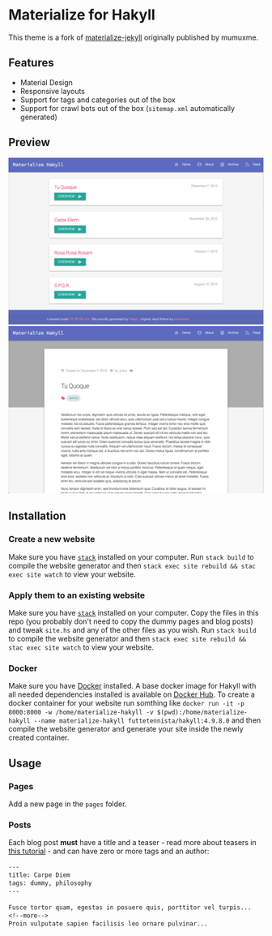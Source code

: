 # Materialize for Hakyll

This theme is a fork of [materialize-jekyll](https://github.com/mumuxme/materialize-jekyll) originally published by  mumuxme.

## Features
- Material Design
- Responsive layouts
- Support for tags and categories out of the box
- Support for crawl bots out of the box (`sitemap.xml` automatically generated)

## Preview
![Home preview](readme-pics/preview-materialize-hakyll-home.png)
![Post preview](readme-pics/preview-materialize-hakyll-post.png)

## Installation
### Create a new website
Make sure you have [`stack`](https://docs.haskellstack.org/en/stable/README/)
installed on your computer. Run `stack build` to compile the website generator
and then `stack exec site rebuild && stac exec site watch` to view your website.

### Apply them to an existing website
Make sure you have [`stack`](https://docs.haskellstack.org/en/stable/README/)
installed on your computer. Copy the files in this repo (you probably don't need
to copy the dummy pages and blog posts) and tweak `site.hs` and any of the other
files as you wish. Run `stack build` to compile the website generator and then
`stack exec site rebuild && stac exec site watch` to view your website.

### Docker
Make sure you have [Docker](https://www.docker.com/) installed. A base docker
image for Hakyll with all needed dependencies installed is available
on [Docker Hub](https://hub.docker.com/r/futtetennista/hakyll/).
To create a docker container for your website run somthing like
`docker run -it -p 8000:8000 -w /home/materialize-hakyll -v $(pwd):/home/materialize-hakyll --name materialize-hakyll futtetennista/hakyll:4.9.8.0`
and then compile the website generator and generate your site inside the newly
created container.

## Usage
### Pages
Add a new page in the `pages` folder.

### Posts

Each blog post **must** have a title and a teaser - read more about teasers in
[this tutorial](https://jaspervdj.be/hakyll/tutorials/using-teasers-in-hakyll.html) -
and can have zero or more tags and an author:

```
---
title: Carpe Diem
tags: dummy, philosophy
---

Fusce tortor quam, egestas in posuere quis, porttitor vel turpis...
<!--more-->
Proin vulputate sapien facilisis leo ornare pulvinar...
```
